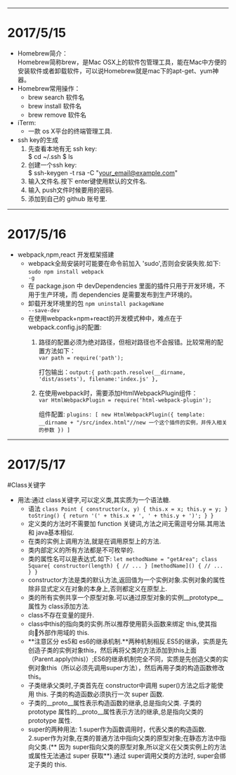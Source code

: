 ------
# 2017/5/15
* Homebrew简介：<br/>
	Homebrew简称brew，是Mac OSX上的软件包管理工具，能在Mac中方便的安装软件或者卸载软件，可以说Homebrew就是mac下的apt-get、yum神器。
* Homebrew常用操作：<br/>
	* brew search 软件名
	* brew install 软件名
	* brew remove 软件名
* iTerm:<br/>
	* 一款 os X平台的终端管理工具.
* ssh key的生成<br/>
	1. 先查看本地有无 ssh key:<br/>
    		$ cd ~/.ssh
		$ ls
	2. 创建一个ssh key:<br/>
		$ ssh-keygen -t rsa -C "your_email@example.com"
	3. 输入文件名.按下 enter键使用默认的文件名.
	4. 输入 push文件时候要用的密码.
	5. 添加到自己的 github 账号里.
	
---------

# 2017/5/16
* webpack,npm,react 开发框架搭建<br/>
	* webpack全局安装时可能要在命令前加入 'sudo',否则会安装失败.如下:<br />
	<code>sudo npm install webpack -g</code>
	* 在 package.json 中 devDependencies 里面的插件只用于开发环境，不用于生产环境，而 dependencies  是需要发布到生产环境的。
	* 卸载开发环境里的包
	<code>npm uninstall packageName --save-dev</code>
	* 在使用webpack+npm+react的开发模式种中，难点在于webpack.config.js的配置:<br/>
		1. 路径的配置必须为绝对路径，但相对路径也不会报错。比较常用的配置方法如下：<br/>
		    `var path = require('path');`
		    
		 	打包输出：`output:{
        			path:path.resolve(__dirname, 'dist/assets'),
        			filename:'index.js'
    			},`
    	2. 在使用webpack时，需要添加HtmlWebpackPlugin组件：<br/>
            `var HtmlWebpackPlugin = require('html-webpack-plugin');`
	         
	         组件配置:
	         `plugins: [
        			new HtmlWebpackPlugin({
            				template: __dirname + "/src/index.html"//new 一个这个插件的实例，并传入相关的参数
        			})
    			]`
			
--------

# 2017/5/17
#Class关键字
- 用法:通过 class关键字,可以定义类,其实质为一个语法糖.
	+ 语法
	`class Point {
  		constructor(x, y) {
    		this.x = x;
    		this.y = y;
  		}								
  		toString() {
    		return '(' + this.x + ', ' + this.y + ')';
  		}
	 }`  
	 + 定义类的方法时不需要加 function 关键词,方法之间无需逗号分隔.其用法和 java基本相似.	 
	 + 在类的实例上调用方法,就是在调用原型上的方法.
	 + 类内部定义的所有方法都是不可枚举的.
	 + 类的属性名可以是表达式.如下:
	 	`let methodName = "getArea";
	  	class Square{
  		constructor(length) {
    			// ...
  		}
  		[methodName]() {
    			// ...
  			}
  		}`
  	+ constructor方法是类的默认方法,返回值为一个实例对象.实例对象的属性除非显式定义在对象的本身上,否则都定义在原型上.
  	+ 类的所有实例共享一个原型对象.可以通过原型对象的实例__prototype__属性为 class添加方法.
  	+ class不存在变量的提升.
  	+ class中this的指向类的实例.所以推荐使用箭头函数来绑定 this,使其指向外部作用域的 this.
  	+  **注意区分 es5和 es6的继承机制.**两种机制相反.ES5的继承，实质是先创造子类的实例对象this，然后再将父类的方法添加到this上面（Parent.apply(this)）;ES6的继承机制完全不同，实质是先创造父类的实例对象this（所以必须先调用super方法），然后再用子类的构造函数修改this。
  	+ 子类继承父类时,子类首先在 constructor中调用 super()方法之后才能使用 this. 子类的构造函数必须执行一次 super 函数.	
  	+ 子类的__proto__属性表示构造函数的继承,总是指向父类.
  		子类的 prototype 属性的__proto__属性表示方法的继承,总是指向父类的 prototype 属性.
  	+ super的两种用法:
  		1.super作为函数调用时，代表父类的构造函数.
  		2.super作为对象,在类的普通方法中指向父类的原型对象;在静态方法中指向父类.(** 因为 super指向父类的原型对象,所以定义在父类实例上的方法或属性无法通过 super 获取**).通过 super调用父类的方法时, super会绑定子类的 this. 
